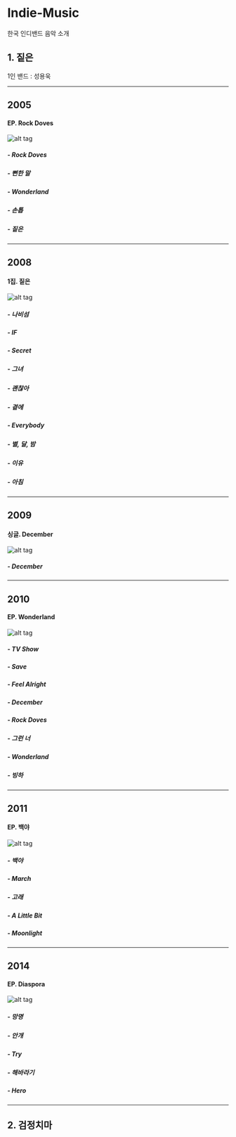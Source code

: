 # Indie-Music
한국 인디밴드 음악 소개

## 1. 짙은

1인 밴드 : 성용욱

-------------------------------
2005
-------------------------------
#### EP. Rock Doves

![alt tag](http://www.generasia.com/w/images/9/98/Rock_Doves.jpg)

##### - Rock Doves
##### - 뻔한 말
##### - Wonderland
##### - 손톱 
##### - 짙은

-------------------------------
2008
-------------------------------
#### 1집. 짙은

![alt tag](http://i.maniadb.com/images/album/200/200544_1_f.jpg)

##### - 나비섬 
##### - IF
##### - Secret
##### - 그녀
##### - 괜찮아
##### - 곁에 
##### - Everybody
##### - 별, 달, 밤
##### - 이유 
##### - 아침

-------------------------------
2009
-------------------------------
#### 싱글. December

![alt tag](https://s.mxmcdn.net/images-storage/albums/0/4/8/1/4/6/27641840_350_350.jpg)

##### - December 

-------------------------------
2010
-------------------------------
#### EP. Wonderland

![alt tag](http://pds20.egloos.com/pds/201012/22/72/b0146272_4d11ccd1a907d.jpg)

##### - TV Show
##### - Save
##### - Feel Alright
##### - December
##### - Rock Doves
##### - 그런 너
##### - Wonderland
##### - 빙하

-------------------------------
2011
-------------------------------
#### EP. 백야

![alt tag](http://cfile10.uf.tistory.com/image/2014613E4EEDC42914F407)

##### - 백야
##### - March
##### - 고래
##### - A Little Bit
##### - Moonlight

-------------------------------
2014
-------------------------------
#### EP. Diaspora

![alt tag](http://bimage.interpark.com/goods_image/1/7/2/8/214181728s.jpg)

##### - 망명
##### - 안개
##### - Try
##### - 해바라기
##### - Hero

-------------------------------

## 2. 검정치마

